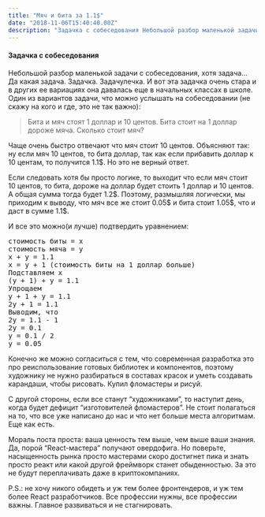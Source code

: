 ```yaml
---
title: "Мяч и бита за 1.1$"
date: "2018-11-06T15:40:40.00Z"
description: "Задачка с собеседования Небольшой разбор маленькой задачи с собеседования, хотя задача… Да какая задача. Задачка. Задачулечка. И"
---
```


<!--kg-card-begin: html--><h4>Задачка с собеседования</h4>
<p>Небольшой разбор маленькой задачи с собеседования, хотя задача… Да какая задача. Задачка. Задачулечка. И вот эта задачка очень стара и в других ее вариациях она давалась еще в начальных классах в школе. Один из вариантов задачи, что можно услышать на собеседовании (не скажу на кого и где, это не так важно):</p>
<blockquote><p>Бита и мяч стоят 1 доллар и 10 центов. Бита стоит на 1 доллар дороже мяча. Сколько стоит мяч?</p></blockquote>
<p>Чаще очень быстро отвечают что мяч стоит 10 центов. Объясняют так: ну если мяч 10 центов, то бита доллар, так как если прибавить доллар к 10 центам, то получится 1.1$. Но это не верный ответ.</p>
<p>Если следовать хотя бы просто логике, то выходит что если мяч стоит 10 центов, то бита, дороже на доллар будет стоить 1 доллар и 10 центов. А общая сумма тогда будет 1.2$. Поэтому, размышляя логически, мы приходим к выводу, что мяч все же стоит 0.05$ и бита стоит 1.05$, что и даст в сумме 1.1$.</p>
<p>И все это можно(и лучше) подтвердить уравнением:</p>
<pre>стоимость биты = x<br>стоимость мяча = y<br>x + y = 1.1<br>x = y + 1 (стоимость биты на 1 доллар больше)<br>Подставляем x<br>(y + 1) + y = 1.1<br>Упрощаем<br>y + 1 + y = 1.1<br>2y + 1 = 1.1<br>Выводим, что<br>2y = 1.1 - 1<br>2y = 0.1<br>y = 0.1 / 2<br>y = 0.05</pre>
<p>Конечно же можно согласиться с тем, что современная разработка это про реиспользование готовых библиотек и компонентов, поэтому художнику не нужно разбираться в составах красок и уметь создавать карандаши, чтобы рисовать. Купил фломастеры и рисуй.</p>
<p>С другой стороны, если все станут “художниками”, то наступит день, когда будет дефицит “изготовителей фломастеров”. Не стоит полагаться на то, что все уже написано до нас и что нет больше места алгоритмам. Еще как есть.</p>
<p>Мораль поста проста: ваша ценность тем выше, чем выше ваши знания. Да, порой “React-мастера” получают овердофига. Но поверьте, насыщенность рынка просто мастерами скоро достигнет пика и знать просто реакт или какой другой фреймворк станет обыденностью. За это не будут переплачивать даже в криптокомпаниях.</p>
<p>P.S.: не хочу никого обидеть и уж тем более фронтендеров, и уж тем более React разработчиков. Все профессии нужны, все профессии важны. Главное развиваться и не стагнировать.</p>
<!--kg-card-end: html-->

